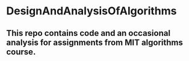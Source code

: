# DesignAndAnalysisOfAlgorithms 

## This repo contains code and an occasional analysis for assignments from MIT algorithms course.
